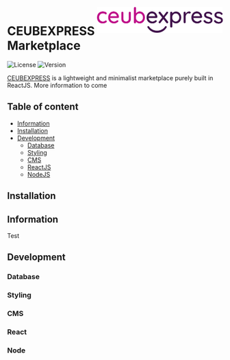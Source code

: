 <a href="#">
    <img src="./public/images/logo.png" alt="Ceubexpress logo" title="Ceubexpress" align="right" height="60" />
</a>

# CEUBEXPRESS Marketplace

![License](https://badgen.net/badge/license/MIT/blue)
![Version](https://badgen.net/badge/development/v0.0.0/yellow)

[CEUBEXPRESS](#) is a lightweight and minimalist marketplace purely built in ReactJS. More information to come

## Table of content

- [Information](#information)
- [Installation](#installation)
- [Development](#development)
  - [Database](#database)
  - [Styling](#styling)
  - [CMS](#cms)
  - [ReactJS](#react)
  - [NodeJS](#node)

## Installation

## Information
Test

## Development
### Database
### Styling
### CMS
### React
### Node
  
